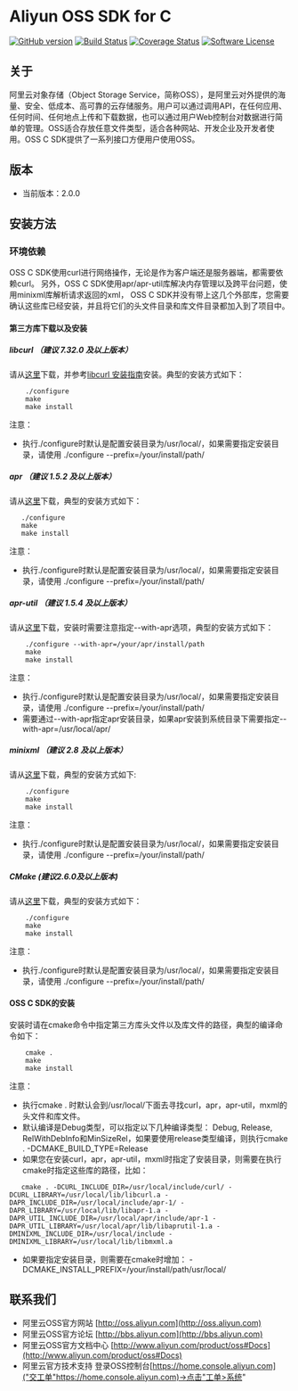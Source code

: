 # Aliyun OSS SDK for C

[![GitHub version](https://badge.fury.io/gh/aliyun%2Faliyun-oss-c-sdk.svg)](https://badge.fury.io/gh/aliyun%2Faliyun-oss-c-sdk)
[![Build Status](https://travis-ci.org/aliyun/aliyun-oss-c-sdk.svg?branch=master)](https://travis-ci.org/aliyun/aliyun-oss-c-sdk)
[![Coverage Status](https://coveralls.io/repos/github/aliyun/aliyun-oss-c-sdk/badge.svg?branch=travis-ci)](https://coveralls.io/github/aliyun/aliyun-oss-c-sdk?branch=travis-ci)
[![Software License](https://img.shields.io/badge/license-MIT-brightgreen.svg)](LICENSE)

## 关于
阿里云对象存储（Object Storage Service，简称OSS），是阿里云对外提供的海量、安全、低成本、高可靠的云存储服务。用户可以通过调用API，在任何应用、任何时间、任何地点上传和下载数据，也可以通过用户Web控制台对数据进行简单的管理。OSS适合存放任意文件类型，适合各种网站、开发企业及开发者使用。OSS C SDK提供了一系列接口方便用户使用OSS。

## 版本
 - 当前版本：2.0.0

## 安装方法
### 环境依赖
OSS C SDK使用curl进行网络操作，无论是作为客户端还是服务器端，都需要依赖curl。
另外，OSS C SDK使用apr/apr-util库解决内存管理以及跨平台问题，使用minixml库解析请求返回的xml，
OSS C SDK并没有带上这几个外部库，您需要确认这些库已经安装，并且将它们的头文件目录和库文件目录都加入到了项目中。

#### 第三方库下载以及安装

##### libcurl （建议 7.32.0 及以上版本）

  请从[这里](http://curl.haxx.se/download.html)下载，并参考[libcurl 安装指南](http://curl.haxx.se/docs/install.html)安装。典型的安装方式如下：
```shell
    ./configure
    make
    make install
```

注意：
 - 执行./configure时默认是配置安装目录为/usr/local/，如果需要指定安装目录，请使用 ./configure --prefix=/your/install/path/

##### apr （建议 1.5.2 及以上版本）

  请从[这里](https://apr.apache.org/download.cgi)下载，典型的安装方式如下：
 ```shell
    ./configure
    make
    make install
```

注意：
 - 执行./configure时默认是配置安装目录为/usr/local/，如果需要指定安装目录，请使用 ./configure --prefix=/your/install/path/

##### apr-util （建议 1.5.4 及以上版本）

  请从[这里](https://apr.apache.org/download.cgi)下载，安装时需要注意指定--with-apr选项，典型的安装方式如下：
```shell
    ./configure --with-apr=/your/apr/install/path
    make
    make install
```

注意：
 - 执行./configure时默认是配置安装目录为/usr/local/，如果需要指定安装目录，请使用 ./configure --prefix=/your/install/path/
 - 需要通过--with-apr指定apr安装目录，如果apr安装到系统目录下需要指定--with-apr=/usr/local/apr/

##### minixml （建议 2.8 及以上版本）

  请从[这里](http://www.msweet.org/downloads.php?L+Z3)下载，典型的安装方式如下:
```shell
    ./configure
    make
    make install
```


注意：
 - 执行./configure时默认是配置安装目录为/usr/local/，如果需要指定安装目录，请使用 ./configure --prefix=/your/install/path/

##### CMake (建议2.6.0及以上版本)

  请从[这里](https://cmake.org/download)下载，典型的安装方式如下：
```shell
    ./configure
    make
    make install
```

注意：
 - 执行./configure时默认是配置安装目录为/usr/local/，如果需要指定安装目录，请使用 ./configure --prefix=/your/install/path/

#### OSS C SDK的安装

  安装时请在cmake命令中指定第三方库头文件以及库文件的路径，典型的编译命令如下：
```shell
    cmake .
    make
    make install
```

注意：
 - 执行cmake . 时默认会到/usr/local/下面去寻找curl，apr，apr-util，mxml的头文件和库文件。
 - 默认编译是Debug类型，可以指定以下几种编译类型： Debug, Release, RelWithDebInfo和MinSizeRel，如果要使用release类型编译，则执行cmake . -DCMAKE_BUILD_TYPE=Release
 - 如果您在安装curl，apr，apr-util，mxml时指定了安装目录，则需要在执行cmake时指定这些库的路径，比如：
```shell
   cmake . -DCURL_INCLUDE_DIR=/usr/local/include/curl/ -DCURL_LIBRARY=/usr/local/lib/libcurl.a -DAPR_INCLUDE_DIR=/usr/local/include/apr-1/ -DAPR_LIBRARY=/usr/local/lib/libapr-1.a -DAPR_UTIL_INCLUDE_DIR=/usr/local/apr/include/apr-1 -DAPR_UTIL_LIBRARY=/usr/local/apr/lib/libaprutil-1.a -DMINIXML_INCLUDE_DIR=/usr/local/include -DMINIXML_LIBRARY=/usr/local/lib/libmxml.a
```
 - 如果要指定安装目录，则需要在cmake时增加： -DCMAKE_INSTALL_PREFIX=/your/install/path/usr/local/

## 联系我们
- 阿里云OSS官方网站 [http://oss.aliyun.com](http://oss.aliyun.com)
- 阿里云OSS官方论坛 [http://bbs.aliyun.com](http://bbs.aliyun.com)
- 阿里云OSS官方文档中心 [http://www.aliyun.com/product/oss#Docs](http://www.aliyun.com/product/oss#Docs)
- 阿里云官方技术支持 登录OSS控制台[https://home.console.aliyun.com]("交工单"https://home.console.aliyun.com)->点击"工单>系统"
